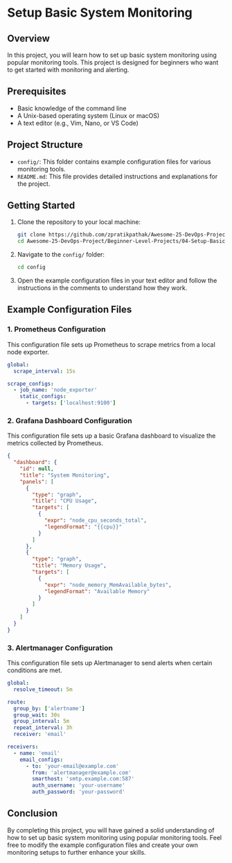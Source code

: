 # Setup Basic System Monitoring

## Overview

In this project, you will learn how to set up basic system monitoring using popular monitoring tools. This project is designed for beginners who want to get started with monitoring and alerting.

## Prerequisites

- Basic knowledge of the command line
- A Unix-based operating system (Linux or macOS)
- A text editor (e.g., Vim, Nano, or VS Code)

## Project Structure

- `config/`: This folder contains example configuration files for various monitoring tools.
- `README.md`: This file provides detailed instructions and explanations for the project.

## Getting Started

1. Clone the repository to your local machine:
   ```bash
   git clone https://github.com/zpratikpathak/Awesome-25-DevOps-Project.git
   cd Awesome-25-DevOps-Project/Beginner-Level-Projects/04-Setup-Basic-System-Monitoring
   ```

2. Navigate to the `config/` folder:
   ```bash
   cd config
   ```

3. Open the example configuration files in your text editor and follow the instructions in the comments to understand how they work.

## Example Configuration Files

### 1. Prometheus Configuration

This configuration file sets up Prometheus to scrape metrics from a local node exporter.

```yaml
global:
  scrape_interval: 15s

scrape_configs:
  - job_name: 'node_exporter'
    static_configs:
      - targets: ['localhost:9100']
```

### 2. Grafana Dashboard Configuration

This configuration file sets up a basic Grafana dashboard to visualize the metrics collected by Prometheus.

```json
{
  "dashboard": {
    "id": null,
    "title": "System Monitoring",
    "panels": [
      {
        "type": "graph",
        "title": "CPU Usage",
        "targets": [
          {
            "expr": "node_cpu_seconds_total",
            "legendFormat": "{{cpu}}"
          }
        ]
      },
      {
        "type": "graph",
        "title": "Memory Usage",
        "targets": [
          {
            "expr": "node_memory_MemAvailable_bytes",
            "legendFormat": "Available Memory"
          }
        ]
      }
    ]
  }
}
```

### 3. Alertmanager Configuration

This configuration file sets up Alertmanager to send alerts when certain conditions are met.

```yaml
global:
  resolve_timeout: 5m

route:
  group_by: ['alertname']
  group_wait: 30s
  group_interval: 5m
  repeat_interval: 3h
  receiver: 'email'

receivers:
  - name: 'email'
    email_configs:
      - to: 'your-email@example.com'
        from: 'alertmanager@example.com'
        smarthost: 'smtp.example.com:587'
        auth_username: 'your-username'
        auth_password: 'your-password'
```

## Conclusion

By completing this project, you will have gained a solid understanding of how to set up basic system monitoring using popular monitoring tools. Feel free to modify the example configuration files and create your own monitoring setups to further enhance your skills.
